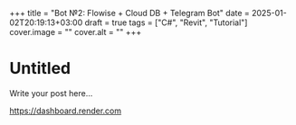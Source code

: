 +++
title = "Bot №2: Flowise + Cloud DB + Telegram Bot"
date = 2025-01-02T20:19:13+03:00
draft = true
tags = ["C#", "Revit", "Tutorial"]
cover.image = ""
cover.alt = ""
+++

# Untitled

Write your post here...

https://dashboard.render.com
